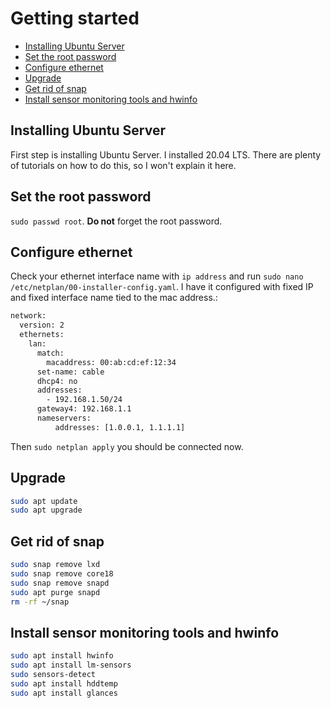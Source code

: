 # Getting started

<!-- vim-markdown-toc GFM -->

* [Installing Ubuntu Server](#installing-ubuntu-server)
* [Set the root password](#set-the-root-password)
* [Configure ethernet](#configure-ethernet)
* [Upgrade](#upgrade)
* [Get rid of snap](#get-rid-of-snap)
* [Install sensor monitoring tools and hwinfo](#install-sensor-monitoring-tools-and-hwinfo)

<!-- vim-markdown-toc -->

## Installing Ubuntu Server

First step is installing Ubuntu Server. I installed 20.04 LTS. There are plenty of tutorials on how to do this, so I won't explain it here.

## Set the root password

`sudo passwd root`. **Do not** forget the root password.

## Configure ethernet

Check your ethernet interface name with `ip address` and run `sudo nano /etc/netplan/00-installer-config.yaml`. I have it configured with fixed IP and fixed interface name tied to the mac address.:

```bash
network:
  version: 2
  ethernets:
    lan:
      match:
        macaddress: 00:ab:cd:ef:12:34
      set-name: cable
      dhcp4: no
      addresses:
        - 192.168.1.50/24
      gateway4: 192.168.1.1
      nameservers:
          addresses: [1.0.0.1, 1.1.1.1]
```

Then `sudo netplan apply` you should be connected now.

## Upgrade

```bash
sudo apt update
sudo apt upgrade
```

## Get rid of snap

```bash
sudo snap remove lxd
sudo snap remove core18
sudo snap remove snapd
sudo apt purge snapd
rm -rf ~/snap
```

## Install sensor monitoring tools and hwinfo

```bash
sudo apt install hwinfo
sudo apt install lm-sensors
sudo sensors-detect
sudo apt install hddtemp
sudo apt install glances
```



